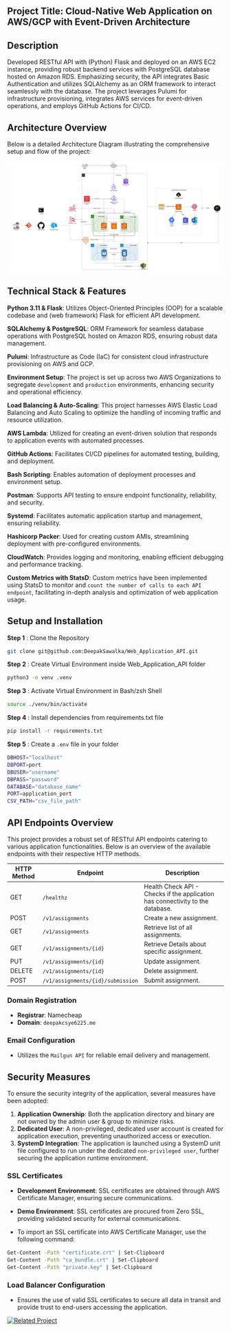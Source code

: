 ## Project Title: Cloud-Native Web Application on AWS/GCP with Event-Driven Architecture

## Description
Developed RESTful API with (Python) Flask and deployed on an AWS EC2 instance, providing robust backend services with PostgreSQL database hosted on Amazon RDS. Emphasizing security, the API integrates Basic Authentication and utilizes SQLAlchemy as an ORM framework to interact seamlessly with the database. The project leverages Pulumi for infrastructure provisioning, integrates AWS services for event-driven operations, and employs GitHub Actions for CI/CD.

## Architecture Overview
Below is a detailed Architecture Diagram illustrating the comprehensive setup and flow of the project:

<p align="center">
<img src="Architecture_Diagram.png" />
</p>

## Technical Stack & Features

**Python 3.11 & Flask**: Utilizes Object-Oriented Principles (OOP) for a scalable codebase and (web framework) Flask for efficient API development.

**SQLAlchemy & PostgreSQL**: ORM Framework for seamless database operations with PostgreSQL hosted on Amazon RDS, ensuring robust data management.

**Pulumi**: Infrastructure as Code (IaC) for consistent cloud infrastructure provisioning on AWS and GCP.

**Environment Setup**: The project is set up across two AWS Organizations to segregate `development` and `production` environments, enhancing security and operational efficiency.

**Load Balancing & Auto-Scaling**: This project harnesses AWS Elastic Load Balancing and Auto Scaling to optimize the handling of incoming traffic and resource utilization. 

**AWS Lambda**: Utilized for creating an event-driven solution that responds to application events with automated processes.

**GitHub Actions**: Facilitates CI/CD pipelines for automated testing, building, and deployment.

**Bash Scripting**: Enables automation of deployment processes and environment setup.

**Postman**: Supports API testing to ensure endpoint functionality, reliability, and security.

**Systemd**: Facilitates automatic application startup and management, ensuring reliability.

**Hashicorp Packer**: Used for creating custom AMIs, streamlining deployment with pre-configured environments.

**CloudWatch**: Provides logging and monitoring, enabling efficient debugging and performance tracking.

**Custom Metrics with StatsD**: Custom metrics have been implemented using StatsD to monitor and `count the number of calls to each API endpoint`, facilitating in-depth analysis and optimization of web application usage. 

## Setup and Installation

**Step 1** : Clone the Repository
```bash
git clone git@github.com:DeepakSawalka/Web_Application_API.git
```
**Step 2** : Create Virtual Environment inside Web_Application_API folder
```bash
python3 -m venv .venv
```
**Step 3** : Activate Virtual Environment in Bash/zsh Shell
```bash
source ./venv/bin/activate
```
**Step 4** : Install dependencies from requirements.txt file
```bash
pip install -r requirements.txt
```
**Step 5** : Create a `.env` file in your folder
```bash
DBHOST="localhost"
DBPORT=port
DBUSER="username"
DBPASS="password"
DATABASE="database_name"
PORT=application_port
CSV_PATH="csv_file_path"
```
## API Endpoints Overview

This project provides a robust set of RESTful API endpoints catering to various application functionalities. Below is an overview of the available endpoints with their respective HTTP methods.

| HTTP Method | Endpoint                            | Description                                 |
|-------------|-------------------------------------|---------------------------------------------|
| GET         | `/healthz`                          | Health Check API - Checks if the application has connectivity to the database. |
| POST        | `/v1/assignments`                   | Create a new assignment. |
| GET         | `/v1/assignments`                   | Retrieve list of all assignments. |
| GET         | `/v1/assignments/{id}`              | Retrieve Details about specific assignment. |
| PUT         | `/v1/assignments/{id}`              | Update assignment.                       |
| DELETE      | `/v1/assignments/{id}`              | Delete assignment.     |
| POST        | `/v1/assignments/{id}/submission`   | Submit assignment.     |


### Domain Registration

- **Registrar**: Namecheap
- **Domain**: `deepakcsye6225.me`

### Email Configuration

- Utilizes the `Mailgun API` for reliable email delivery and management.

## Security Measures

To ensure the security integrity of the application, several measures have been adopted:

1. **Application Ownership**: Both the application directory and binary are not owned by the admin user & group to minimize risks.
2. **Dedicated User**: A non-privileged, dedicated user account is created for application execution, preventing unauthorized access or execution.
3. **SystemD Integration**: The application is launched using a SystemD unit file configured to run under the dedicated `non-privileged user`, further securing the application runtime environment.

### SSL Certificates

- **Development Environment**: SSL certificates are obtained through AWS Certificate Manager, ensuring secure communications.
- **Demo Environment**: SSL certificates are procured from Zero SSL, providing validated security for external communications.

- To import an SSL certificate into AWS Certificate Manager, use the following command:
```bash
Get-Content -Path "certificate.crt" | Set-Clipboard
Get-Content -Path "ca_bundle.crt" | Set-Clipboard
Get-Content -Path "private.key" | Set-Clipboard
```

### Load Balancer Configuration

- Ensures the use of valid SSL certificates to secure all data in transit and provide trust to end-users accessing the application.


[![Related Project](https://img.shields.io/badge/Related-Companion_Toolkit-blue?style=flat-square)](https://github.com/yourusername/companion-toolkit)